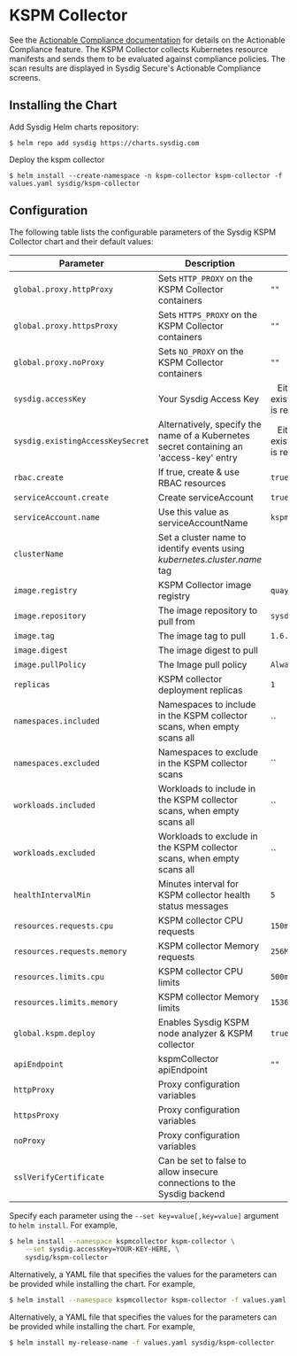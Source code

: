 # KSPM Collector

See the [Actionable Compliance documentation](https://docs.sysdig.com/en/docs/sysdig-secure/posture/compliance/actionable-compliance/) for details on the Actionable Compliance feature. The
KSPM Collector collects Kubernetes resource manifests and sends them to be evaluated against compliance policies.
The scan results are displayed in Sysdig Secure's Actionable Compliance screens.

## Installing the Chart

Add Sysdig Helm charts repository:

```
$ helm repo add sysdig https://charts.sysdig.com
```

Deploy the kspm collector

```
$ helm install --create-namespace -n kspm-collector kspm-collector -f values.yaml sysdig/kspm-collector
```

## Configuration

The following table lists the configurable parameters of the Sysdig KSPM Collector chart and their default values:

| Parameter                        | Description                                                                             | Default                                                     |
|----------------------------------|-----------------------------------------------------------------------------------------|-------------------------------------------------------------|
| `global.proxy.httpProxy`         | Sets `HTTP_PROXY` on the KSPM Collector containers                                      | `""`                                                       |
| `global.proxy.httpsProxy`        | Sets `HTTPS_PROXY` on the KSPM Collector containers                                     | `""`                                                       |
| `global.proxy.noProxy`           | Sets `NO_PROXY` on the KSPM Collector containers                                        | `""`                                                       |
| `sysdig.accessKey`               | Your Sysdig Access Key                                                                  | ` ` Either accessKey or existingAccessKeySecret is required |
| `sysdig.existingAccessKeySecret` | Alternatively, specify the name of a Kubernetes secret containing an 'access-key' entry | ` ` Either accessKey or existingAccessKeySecret is required |
| `rbac.create`                    | If true, create & use RBAC resources                                                    | `true`                                                      |
| `serviceAccount.create`          | Create serviceAccount                                                                   | `true`                                                      |
| `serviceAccount.name`            | Use this value as serviceAccountName                                                    | `kspm-collector`                                            |
| `clusterName`                    | Set a cluster name to identify events using *kubernetes.cluster.name* tag               | ` `                                                         |
| `image.registry`                 | KSPM Collector image registry                                                           | `quay.io`                                                   |
| `image.repository`               | The image repository to pull from                                                       | `sysdig/kspm-collector`                                     |
| `image.tag`                      | The image tag to pull                                                                   | `1.6.0`                                                     |
| `image.digest`                   | The image digest to pull                                                                | ` `                                                         |
| `image.pullPolicy`               | The Image pull policy                                                                   | `Always`                                                    |
| `replicas`                       | KSPM collector deployment replicas                                                      | `1`                                                         |
| `namespaces.included`            | Namespaces to include in the KSPM collector scans, when empty scans all                 | ``                                                          |
| `namespaces.excluded`            | Namespaces to exclude in the KSPM collector scans                                       | ``                                                          |
| `workloads.included`             | Workloads to include in the KSPM collector scans, when empty scans all                  | ``                                                          |
| `workloads.excluded`             | Workloads to exclude in the KSPM collector scans, when empty scans all                  | ``                                                          |
| `healthIntervalMin`              | Minutes interval for KSPM collector health status messages                              | `5`                                                         |
| `resources.requests.cpu`         | KSPM collector CPU requests                                                             | `150m`                                                      |
| `resources.requests.memory`      | KSPM collector Memory requests                                                          | `256Mi`                                                     |
| `resources.limits.cpu`           | KSPM collector CPU limits                                                               | `500m`                                                      |
| `resources.limits.memory`        | KSPM collector Memory limits                                                            | `1536Mi`                                                    |
| `global.kspm.deploy`             | Enables Sysdig KSPM node analyzer & KSPM collector                                      | `true`                                                      |
| `apiEndpoint`                    | kspmCollector apiEndpoint                                                               | `""`                                                        |
| `httpProxy`                      | Proxy configuration variables                                                           |                                                             |
| `httpsProxy`                     | Proxy configuration variables                                                           |                                                             |
| `noProxy`                        | Proxy configuration variables                                                           |                                                             |
| `sslVerifyCertificate`           | Can be set to false to allow insecure connections to the Sysdig backend                 |                                                             |

Specify each parameter using the `--set key=value[,key=value]` argument to `helm install`. For example,

```bash
$ helm install --namespace kspmcollector kspm-collector \
    --set sysdig.accessKey=YOUR-KEY-HERE, \
    sysdig/kspm-collector
```

Alternatively, a YAML file that specifies the values for the parameters can be provided while installing the chart. For
example,

```bash
$ helm install --namespace kspmcollector kspm-collector -f values.yaml sysdig/kspm-collector
```

Alternatively, a YAML file that specifies the values for the parameters can be provided while installing the chart. For example,

```bash
$ helm install my-release-name -f values.yaml sysdig/kspm-collector
```
